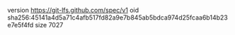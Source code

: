version https://git-lfs.github.com/spec/v1
oid sha256:45141a4d5a71c4afb517fd82a9e7b845ab5bdca974d25fcaa6b14b23e7e5f4fd
size 7027
